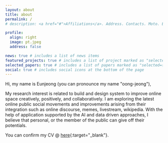```yaml
---
layout: about
title: about
permalink: /
# description: <a href="#">Affiliations</a>. Address. Contacts. Moto. Etc.

profile:
  align: right
  image: pt.jpeg
  address: false

news: true # includes a list of news items
featured_projects: true # includes a list of project marked as "selected={true}"
selected_papers: true # includes a list of papers marked as "selected={true}"
social: true # includes social icons at the bottom of the page
---
```


Hi, my name is Eunjeong (you can pronounce my name "oong-jeong"),

My research interest is related to build and design system to improve online space creatively, positively, and collaboratively. I am exploring the latest online public social movements and improvements arising from their integration such as online discourse, memes, livestream, wikipedia. With the help of application supported by the AI and data driven approaches, I believe that personal, or the member of the public can give off their potentials.

You can confirm my CV @ [here](https://docs.google.com/document/d/1qHcXlC2tz-_s7MbvZIfg-cwp5LtR9dXpFsYHLS_Tc6Q/edit){:target="\_blank"}.

<!--
Write your biography here. Tell the world about yourself. Link to your favorite [subreddit](http://reddit.com){:target="\_blank"}. You can put a picture in, too. The code is already in, just name your picture `prof_pic.jpg` and put it in the `img/` folder.

Put your address / P.O. box / other info right below your picture. You can also disable any these elements by editing `profile` property of the YAML header of your `_pages/about.md`. Edit `_bibliography/papers.bib` and Jekyll will render your [publications page](/al-folio/publications/) automatically.

Link to your social media connections, too. This theme is set up to use [Font Awesome icons](http://fortawesome.github.io/Font-Awesome/){:target="\_blank"} and [Academicons](https://jpswalsh.github.io/academicons/){:target="\_blank"}, like the ones below. Add your Facebook, Twitter, LinkedIn, Google Scholar, or just disable all of them. -->
